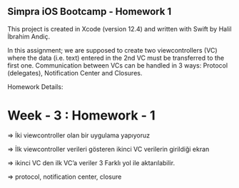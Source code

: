 Simpra iOS Bootcamp - Homework 1
----------------------
This project is created in Xcode (version 12.4) and written with Swift by Halil İbrahim Andiç. 

In this assignment; we are supposed to create two viewcontrollers (VC) where the data (i.e. text) entered in the 2nd VC must be transferred to the first one. Communication between VCs can be handled in 3 ways: Protocol (delegates), Notification Center and Closures.


Homework Details:
# Week - 3 : Homework - 1

=> İki viewcontroller olan bir uygulama yapıyoruz

=> İlk viewcontroller verileri gösteren ikinci VC verilerin girildiği ekran 

=> ikinci VC den ilk VC’a veriler 3 Farklı yol ile aktarılabilir.

=> protocol, notification center, closure
